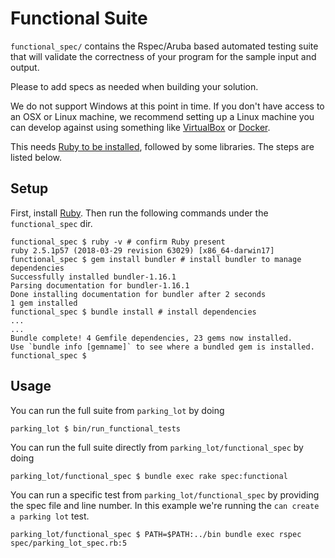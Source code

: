 # Functional Suite

`functional_spec/` contains the Rspec/Aruba based automated testing suite that will validate the correctness of your program for the sample input and output.

Please to add specs as needed when building your solution.

We do not support Windows at this point in time. If you don't have access to an OSX or Linux machine, we recommend  setting up a Linux machine you can develop against using something like [VirtualBox](https://www.virtualbox.org/) or [Docker](https://docs.docker.com/docker-for-windows/#test-your-installation).

This needs [Ruby to be installed](https://www.ruby-lang.org/en/documentation/installation/), followed by some libraries. The steps are listed below.

## Setup

First, install [Ruby](https://www.ruby-lang.org/en/documentation/installation/). Then run the following commands under the `functional_spec` dir.

```
functional_spec $ ruby -v # confirm Ruby present
ruby 2.5.1p57 (2018-03-29 revision 63029) [x86_64-darwin17]
functional_spec $ gem install bundler # install bundler to manage dependencies
Successfully installed bundler-1.16.1
Parsing documentation for bundler-1.16.1
Done installing documentation for bundler after 2 seconds
1 gem installed
functional_spec $ bundle install # install dependencies
...
...
Bundle complete! 4 Gemfile dependencies, 23 gems now installed.
Use `bundle info [gemname]` to see where a bundled gem is installed.
functional_spec $ 

```

## Usage

You can run the full suite from `parking_lot` by doing
```
parking_lot $ bin/run_functional_tests
```

You can run the full suite directly from `parking_lot/functional_spec` by doing
```
parking_lot/functional_spec $ bundle exec rake spec:functional
```

You can run a specific test from `parking_lot/functional_spec` by providing the spec file and line number. In this example we're running the `can create a parking lot` test.
```
parking_lot/functional_spec $ PATH=$PATH:../bin bundle exec rspec spec/parking_lot_spec.rb:5
```
